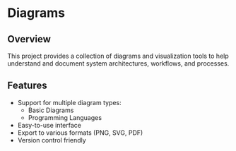 # Diagrams

## Overview
This project provides a collection of diagrams and visualization tools to help understand and document system architectures, workflows, and processes.

## Features
- Support for multiple diagram types:
  - Basic Diagrams
  - Programming Languages
- Easy-to-use interface
- Export to various formats (PNG, SVG, PDF)
- Version control friendly
